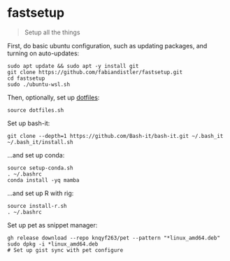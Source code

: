 # fastsetup
> Setup all the things

First, do basic ubuntu configuration, such as updating packages, and turning on auto-updates:

```
sudo apt update && sudo apt -y install git
git clone https://github.com/fabiandistler/fastsetup.git
cd fastsetup
sudo ./ubuntu-wsl.sh
```

Then, optionally, set up [dotfiles](https://github.com/fabiandistler/dotfiles):

    source dotfiles.sh

Set up bash-it:
```
git clone --depth=1 https://github.com/Bash-it/bash-it.git ~/.bash_it
~/.bash_it/install.sh
```

...and set up conda:

```
source setup-conda.sh
. ~/.bashrc
conda install -yq mamba
```

...and set up R with rig:

```
source install-r.sh
. ~/.bashrc
```

Set up pet as snippet manager:

```
gh release download --repo knqyf263/pet --pattern "*linux_amd64.deb"
sudo dpkg -i *linux_amd64.deb
# Set up gist sync with pet configure
```


